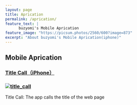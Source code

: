 ```yaml
---
layout: page
title: Aprication
permalink: /aprication/
feature_text: |
      buzyomi's Mobile Aprication
feature_image: "https://picsum.photos/2560/600?image=873"
excerpt: "About buzyomi's Mobile Aprication(iphone)"
---
```



## Mobile Aprication

### [Title Call（iPhone）](/hp/title_call/ "title_call")

### [![title_call](/assets/title_call/Icon-App-83.5x83.5@2x.png)](/title_call/ "title_call apri for iphone")

Title Call: The app calls the title of the web page


